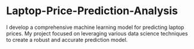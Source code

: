 # Laptop-Price-Prediction-Analysis
I develop a comprehensive machine learning model for predicting laptop prices. My project focused on leveraging various data science techniques to create a robust and accurate prediction model.
